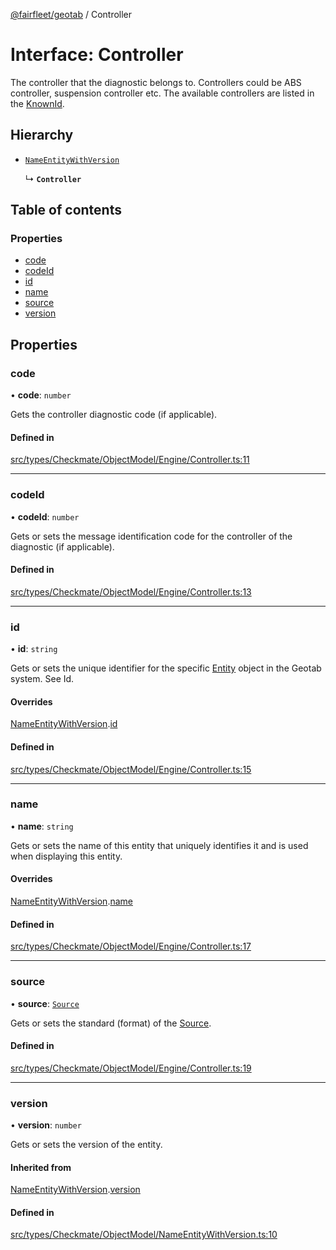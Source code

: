 [@fairfleet/geotab](../README.md) / Controller

# Interface: Controller

The controller that the diagnostic belongs to. Controllers could be ABS controller, suspension controller etc. The available controllers are listed in the [KnownId](../enums/KnownId.md).

## Hierarchy

- [`NameEntityWithVersion`](NameEntityWithVersion.md)

  ↳ **`Controller`**

## Table of contents

### Properties

- [code](Controller.md#code)
- [codeId](Controller.md#codeid)
- [id](Controller.md#id)
- [name](Controller.md#name)
- [source](Controller.md#source)
- [version](Controller.md#version)

## Properties

### code

• **code**: `number`

Gets the controller diagnostic code (if applicable).

#### Defined in

[src/types/Checkmate/ObjectModel/Engine/Controller.ts:11](https://github.com/fairfleet/geotab/blob/b682f10/src/types/Checkmate/ObjectModel/Engine/Controller.ts#L11)

___

### codeId

• **codeId**: `number`

Gets or sets the message identification code for the controller of the diagnostic (if applicable).

#### Defined in

[src/types/Checkmate/ObjectModel/Engine/Controller.ts:13](https://github.com/fairfleet/geotab/blob/b682f10/src/types/Checkmate/ObjectModel/Engine/Controller.ts#L13)

___

### id

• **id**: `string`

Gets or sets the unique identifier for the specific [Entity](Entity.md) object in the Geotab system. See Id.

#### Overrides

[NameEntityWithVersion](NameEntityWithVersion.md).[id](NameEntityWithVersion.md#id)

#### Defined in

[src/types/Checkmate/ObjectModel/Engine/Controller.ts:15](https://github.com/fairfleet/geotab/blob/b682f10/src/types/Checkmate/ObjectModel/Engine/Controller.ts#L15)

___

### name

• **name**: `string`

Gets or sets the name of this entity that uniquely identifies it and is used when displaying this entity.

#### Overrides

[NameEntityWithVersion](NameEntityWithVersion.md).[name](NameEntityWithVersion.md#name)

#### Defined in

[src/types/Checkmate/ObjectModel/Engine/Controller.ts:17](https://github.com/fairfleet/geotab/blob/b682f10/src/types/Checkmate/ObjectModel/Engine/Controller.ts#L17)

___

### source

• **source**: [`Source`](Source.md)

Gets or sets the standard (format) of the [Source](Source.md).

#### Defined in

[src/types/Checkmate/ObjectModel/Engine/Controller.ts:19](https://github.com/fairfleet/geotab/blob/b682f10/src/types/Checkmate/ObjectModel/Engine/Controller.ts#L19)

___

### version

• **version**: `number`

Gets or sets the version of the entity.

#### Inherited from

[NameEntityWithVersion](NameEntityWithVersion.md).[version](NameEntityWithVersion.md#version)

#### Defined in

[src/types/Checkmate/ObjectModel/NameEntityWithVersion.ts:10](https://github.com/fairfleet/geotab/blob/b682f10/src/types/Checkmate/ObjectModel/NameEntityWithVersion.ts#L10)
